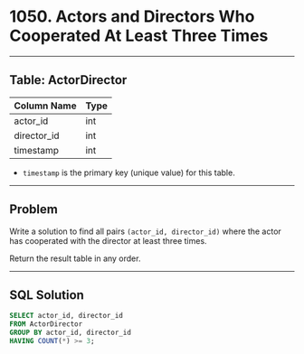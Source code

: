 # 1050. Actors and Directors Who Cooperated At Least Three Times

---

## Table: ActorDirector

| Column Name | Type |
|-------------|------|
| actor_id    | int  |
| director_id | int  |
| timestamp   | int  |

- `timestamp` is the primary key (unique value) for this table.

---

## Problem

Write a solution to find all pairs `(actor_id, director_id)` where the actor has cooperated with the director at least three times.

Return the result table in any order.

---

## SQL Solution

```sql
SELECT actor_id, director_id
FROM ActorDirector
GROUP BY actor_id, director_id
HAVING COUNT(*) >= 3;
